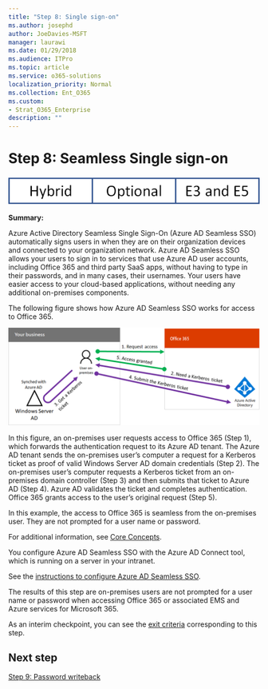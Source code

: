 ```yaml
---
title: "Step 8: Single sign-on"
ms.author: josephd
author: JoeDavies-MSFT
manager: laurawi
ms.date: 01/29/2018
ms.audience: ITPro
ms.topic: article
ms.service: o365-solutions
localization_priority: Normal
ms.collection: Ent_O365
ms.custom:
- Strat_O365_Enterprise
description: ""
---
```


# Step 8: Seamless Single sign-on

![This step is optional for hybrid environments and applies to both the E3 and E5 versions of Microsoft 365 Enterprise](./media/banners/Banner-Hybrid-Optional-BothSKUs.png)


**Summary:** 

Azure Active Directory Seamless Single Sign-On (Azure AD Seamless SSO) automatically signs users in when they are on their organization devices and connected to your organization network. Azure AD Seamless SSO allows your users to sign in to services that use Azure AD user accounts, including Office 365 and third party SaaS apps, without having to type in their passwords, and in many cases, their usernames. Your users have easier access to your cloud-based applications, without needing any additional on-premises components.

The following figure shows how Azure AD Seamless SSO works for access to Office 365.

![How Azure AD Seamless Single Sign-On works](./media/identity-single-sign-on/identity-single-sign-on.png)

 
In this figure, an on-premises user requests access to Office 365 (Step 1), which forwards the authentication request to its Azure AD tenant. The Azure AD tenant sends the on-premises user’s computer a request for a Kerberos ticket as proof of valid Windows Server AD domain credentials (Step 2). The on-premises user’s computer requests a Kerberos ticket from an on-premises domain controller (Step 3) and then submits that ticket to Azure AD (Step 4). Azure AD validates the ticket and completes authentication. Office 365 grants access to the user’s original request (Step 5).

In this example, the access to Office 365 is seamless from the on-premises user. They are not prompted for a user name or password.

For additional information, see [Core Concepts](https://docs.microsoft.com/en-us/microsoft-365-enterprise/microsoft-365-policies-configurations#core-concepts).

You configure Azure AD Seamless SSO with the Azure AD Connect tool, which is running on a server in your intranet.

See the [instructions to configure Azure AD Seamless SSO](https://docs.microsoft.com/azure/active-directory/connect/active-directory-aadconnect-sso-quick-start).

The results of this step are on-premises users are not prompted for a user name or password when accessing Office 365 or associated EMS and Azure services for Microsoft 365.

As an interim checkpoint, you can see the [exit criteria](identity-exit-criteria.md#crit-identity-step8) corresponding to this step.

## Next step

[Step 9: Password writeback](identity-password-writeback.md)

